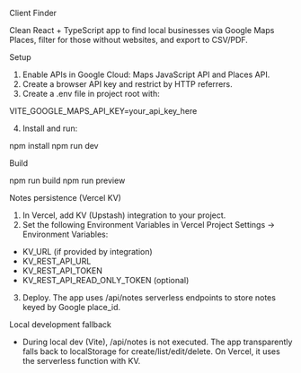 Client Finder

Clean React + TypeScript app to find local businesses via Google Maps Places, filter for those without websites, and export to CSV/PDF.

Setup

1) Enable APIs in Google Cloud: Maps JavaScript API and Places API.
2) Create a browser API key and restrict by HTTP referrers.
3) Create a .env file in project root with:

VITE_GOOGLE_MAPS_API_KEY=your_api_key_here

4) Install and run:

npm install
npm run dev

Build

npm run build
npm run preview

Notes persistence (Vercel KV)

1) In Vercel, add KV (Upstash) integration to your project.
2) Set the following Environment Variables in Vercel Project Settings → Environment Variables:

- KV_URL (if provided by integration)
- KV_REST_API_URL
- KV_REST_API_TOKEN
- KV_REST_API_READ_ONLY_TOKEN (optional)

3) Deploy. The app uses /api/notes serverless endpoints to store notes keyed by Google place_id.

Local development fallback

- During local dev (Vite), /api/notes is not executed. The app transparently falls back to localStorage for create/list/edit/delete. On Vercel, it uses the serverless function with KV.


